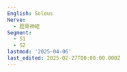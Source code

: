```yaml
---
English: Soleus
Nerve:
  - 脛骨神経
Segment:
  - S1
  - S2
lastmod: '2025-04-06'
last_edited: 2025-02-27T00:00:00.000Z
---
```



